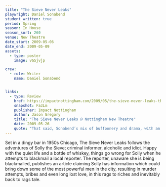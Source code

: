 ```yaml
---
title: "The Sieve Never Leaks"
playwright: Daniel Sonabend
student_written: true
period: Spring
season: In House
season_sort: 260
venue: New Theatre
date_start: 2009-05-06
date_end: 2009-05-09
assets:
  - type: poster
    image: vGSjvjp

crew:
  - role: Writer
    name: Daniel Sonabend


links:
  - type: Review
    href: https://impactnottingham.com/2009/05/the-sieve-never-leaks-the-new-theatre/
    snapshot: Fa3Lm
    publisher: Impact Nottingham
    author: Jason Gregory
    title: "The Sieve Never Leaks @ Nottingham New Theatre"
    date: 2009-05-26
    quote: "That said, Sonabend’s mix of buffoonery and drama, with an little bit of pathos thrown in for good measure mixed quite well, to form a satisfying piece of work from the first sip to the last."
---
```


Set in a dingy bar in 1950s Chicago, The Sieve Never Leaks follows the adventures of Solly the Sieve; criminal informer, alcoholic and idiot. Happy with the quiet life and a bottle of whiskey, things go wrong for Solly when he attempts to blackmail a local reporter. The reporter, unaware she is being blackmailed, publishes an article claiming Solly has information which could bring down some of the most powerful men in the city, resulting in murder attempts, bribes and even long lost love, in this rags to riches and inevitably back to rags tale.
